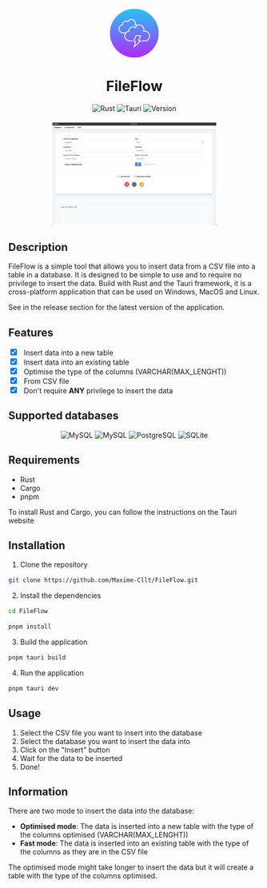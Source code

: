 <div align=center>
<img src="/src-tauri/icons/icon.png" width="100px" height="100px"  alt="FileFlow" align="center" />
<h1>FileFlow</h1>
</div>

<div align="center">
    <img src="https://img.shields.io/badge/Rust-dea584?style=for-the-badge&logo=rust&logoColor=white" alt="Rust" />
    <img src="https://img.shields.io/badge/Tauri-ffc130?style=for-the-badge&logo=tauri&logoColor=white" alt="Tauri" />
    <img src="https://img.shields.io/badge/Version-1.0.3-7073f6?style=for-the-badge" alt="Version" />
    <div align=center style="margin-top: 20px">
        <img src="/assets/FileFlowDemo.png" alt="FileFlow" width="65%" height="50%" />
    </div>
</div>

## Description

FileFlow is a simple tool that allows you to insert data from a CSV file into a table in a database. It is designed to
be simple to use and to require no privilege to insert the data.
Build with Rust and the Tauri framework, it is a cross-platform application that can be used on Windows, MacOS and
Linux.

See in the release section for the latest version of the application.

## Features

<label>
<input type="checkbox" style="margin-right: 10px" checked>
</label> Insert data into a new table <br>
<label>
<input type="checkbox" style="margin-right: 10px" checked>
</label> Insert data into an existing table <br>
<label>
<input type="checkbox" style="margin-right: 10px" checked>
</label> Optimise the type of the columns (VARCHAR(MAX_LENGHT)) <br>
<label>
<input type="checkbox" style="margin-right: 10px" checked>
</label> From CSV file <br>
<label>
<input type="checkbox" style="margin-right: 10px" checked>
</label> Don't require <span style="font-weight: bold;">ANY</span> privilege to insert the data <br>

## Supported databases

<div align=center>

![MySQL](https://img.shields.io/badge/MySQL-00758F?style=for-the-badge&logo=mysql&logoColor=white)
![MySQL](https://img.shields.io/badge/MariaDB-003545?style=for-the-badge&logo=mariadb&logoColor=white)
![PostgreSQL](https://img.shields.io/badge/PostgreSQL-336791?style=for-the-badge&logo=postgresql&logoColor=white)
![SQLite](https://img.shields.io/badge/SQLite-003B57?style=for-the-badge&logo=sqlite&logoColor=white)

</div>

## Requirements

- Rust
- Cargo
- pnpm

To install Rust and Cargo, you can follow the instructions on the Tauri website

## Installation

1. Clone the repository

```bash
git clone https://github.com/Maxime-Cllt/FileFlow.git
```

2. Install the dependencies

```bash
cd FileFlow
```

```bash
pnpm install
```

3. Build the application

```bash
pnpm tauri build
```

4. Run the application

```bash
pnpm tauri dev
```

## Usage

1. Select the CSV file you want to insert into the database
2. Select the database you want to insert the data into
3. Click on the "Insert" button
4. Wait for the data to be inserted
5. Done!

## Information

There are two mode to insert the data into the database:

- **Optimised mode**: The data is inserted into a new table with the type of the columns optimised (VARCHAR(MAX_LENGHT))
- **Fast mode**: The data is inserted into an existing table with the type of the columns as they are in the CSV file

The optimised mode might take longer to insert the data but it will create a table with the type of the columns
optimised.


